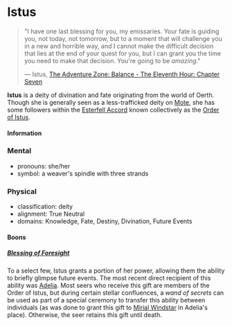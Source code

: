 # Istus

> "I have one last blessing for you, my emissaries. Your fate is guiding you, not today, not tomorrow, but to a moment that will challenge you in a new and horrible way, and I cannot make the difficult decision that lies at the end of your quest for you, but I can grant you the time you need to make that decision. You're going to be _amazing_."
>
> — Istus, [The Adventure Zone: Balance - The Eleventh Hour: Chapter Seven](https://maximumfun.org/episodes/adventure-zone/ep-47-eleventh-hour-chapter-seven/)

**Istus** is a deity of divination and fate originating from the world of Oerth. Though she is generally seen as a less-trafficked deity on [Mote](../../ch-1-welcome-to-mote/mote.md), she has some followers within the [Esterfell Accord](../../societies/esterfell-accord/esterfell-accord.md) known collectively as the [Order of Istus](../../organizations/order-of-istus/order-of-istus.md).

#### Information

### Mental

- pronouns: she/her
- symbol: a weaver's spindle with three strands

### Physical

- classification: deity
- alignment: True Neutral
- domains: Knowledge, Fate, Destiny, Divination, Future Events

#### Boons

##### [Blessing of Foresight](../../ch-4-character-options/supernatural-gifts/blessing-of-foresight.md)

To a select few, Istus grants a portion of her power, allowing them the ability to briefly glimpse future events. The most recent direct recipient of this ability was [Adelia](../../organizations/order-of-istus/members/adelia.md). Most seers who receive this gift are members of the Order of Istus, but during certain stellar confluences, a _wand of secrets_ can be used as part of a special ceremony to transfer this ability between individuals (as was done to grant this gift to [Mírial Windstar](../../organizations/the-commune/members/mirial-windstar.md) in Adelia's place). Otherwise, the seer retains this gift until death.
